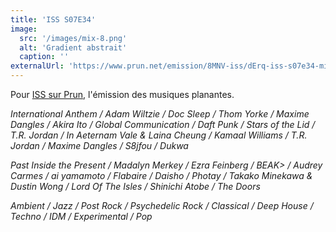 ```yaml
---
title: 'ISS S07E34'
image:
  src: '/images/mix-8.png'
  alt: 'Gradient abstrait'
  caption: ''
externalUrl: 'https://www.prun.net/emission/8MNV-iss/dErq-iss-s07e34-mix-en-tout-genre-pour-la-fin'
---
```


Pour [ISS sur Prun](https://www.prun.net/emission/8MNV-iss), l'émission des musiques planantes.

_International Anthem / Adam Wiltzie / Doc Sleep / Thom Yorke / Maxime Dangles / Akira Ito / Global Communication / Daft Punk / Stars of the Lid / T.R. Jordan / In Aeternam Vale & Laina Cheung / Kamaal Williams / T.R. Jordan / Maxime Dangles / S8jfou / Dukwa_

_Past Inside the Present / Madalyn Merkey / Ezra Feinberg / BEAK> / Audrey Carmes / ai yamamoto / Flabaire / Daisho / Photay / Takako Minekawa & Dustin Wong / Lord Of The Isles / Shinichi Atobe / The Doors_

_Ambient / Jazz / Post Rock / Psychedelic Rock / Classical / Deep House / Techno / IDM / Experimental / Pop_
